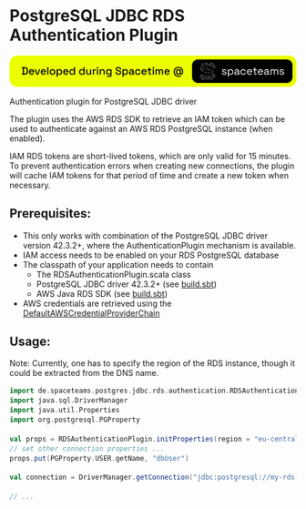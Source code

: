 # PostgreSQL JDBC RDS Authentication Plugin

[![Developed during Spacetime at Spaceteams](https://raw.githubusercontent.com/spaceteams/badges/main/developed-during-spacetime.svg)](https://spaceteams.de)

Authentication plugin for PostgreSQL JDBC driver

The plugin uses the AWS RDS SDK to retrieve an IAM token which
can be used to authenticate against an AWS RDS PostgreSQL 
instance (when enabled).

IAM RDS tokens are short-lived tokens, which are only valid for 15 minutes.
To prevent authentication errors when creating new connections, 
the plugin will cache IAM tokens for that period of time and create a new
token when necessary.

## Prerequisites:
* This only works with combination of the PostgreSQL JDBC driver version 42.3.2+,
  where the AuthenticationPlugin mechanism is available.
* IAM access needs to be enabled on your RDS PostgreSQL database
* The classpath of your application needs to contain
  * The RDSAuthenticationPlugin.scala class
  * PostgreSQL JDBC driver 42.3.2+ (see [build.sbt](build.sbt))
  * AWS Java RDS SDK (see [build.sbt](build.sbt))
* AWS credentials are retrieved using the 
  [DefaultAWSCredentialProviderChain](https://docs.aws.amazon.com/AWSJavaSDK/latest/javadoc/com/amazonaws/auth/DefaultAWSCredentialsProviderChain.html)

## Usage:

Note: Currently, one has to specify the region of the RDS instance, though it
could be extracted from the DNS name.

```scala
import de.spaceteams.postgres.jdbc.rds.authentication.RDSAuthenticationPlugin
import java.sql.DriverManager
import java.util.Properties
import org.postgresql.PGProperty

val props = RDSAuthenticationPlugin.initProperties(region = "eu-central-1")
// set other connection properties ...
props.put(PGProperty.USER.getName, "dbUser")

val connection = DriverManager.getConnection("jdbc:postgresql://my-rds-db.cluster-abcd1234.eu-central-1.rds.amazonaws.com/", props)

// ...
```
